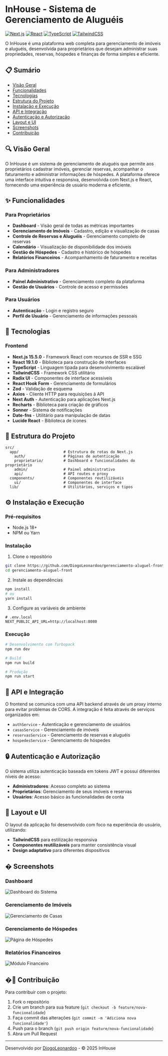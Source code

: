 # InHouse - Sistema de Gerenciamento de Aluguéis

[![Next.js](https://img.shields.io/badge/Next.js-15.5.0-black)](https://nextjs.org/)
[![React](https://img.shields.io/badge/React-19.1.0-blue)](https://react.dev/)
[![TypeScript](https://img.shields.io/badge/TypeScript-5-blue)](https://www.typescriptlang.org/)
[![TailwindCSS](https://img.shields.io/badge/TailwindCSS-4-06B6D4)](https://tailwindcss.com/)

O InHouse é uma plataforma web completa para gerenciamento de imóveis e aluguéis, desenvolvida para proprietários que desejam administrar suas propriedades, reservas, hóspedes e finanças de forma simples e eficiente.

## 📋 Sumário

- [Visão Geral](#visão-geral)
- [Funcionalidades](#funcionalidades)
- [Tecnologias](#tecnologias)
- [Estrutura do Projeto](#estrutura-do-projeto)
- [Instalação e Execução](#instalação-e-execução)
- [API e Integração](#api-e-integração)
- [Autenticação e Autorização](#autenticação-e-autorização)
- [Layout e UI](#layout-e-ui)
- [Screenshots](#screenshots)
- [Contribuição](#contribuição)

## 🔍 Visão Geral

O InHouse é um sistema de gerenciamento de aluguéis que permite aos proprietários cadastrar imóveis, gerenciar reservas, acompanhar o faturamento e administrar informações de hóspedes. A plataforma oferece uma interface intuitiva e responsiva, desenvolvida com Next.js e React, fornecendo uma experiência de usuário moderna e eficiente.

## ✨ Funcionalidades

### Para Proprietários
- **Dashboard** - Visão geral de todas as métricas importantes
- **Gerenciamento de Imóveis** - Cadastro, edição e visualização de casas
- **Controle de Reservas e Aluguéis** - Gerenciamento completo de reservas
- **Calendário** - Visualização de disponibilidade dos imóveis
- **Gestão de Hóspedes** - Cadastro e histórico de hóspedes
- **Relatórios Financeiros** - Acompanhamento de faturamento e receitas

### Para Administradores
- **Painel Administrativo** - Gerenciamento completo da plataforma
- **Gestão de Usuários** - Controle de acesso e permissões

### Para Usuários
- **Autenticação** - Login e registro seguro
- **Perfil de Usuário** - Gerenciamento de informações pessoais

## 🚀 Tecnologias

### Frontend
- **Next.js 15.5.0** - Framework React com recursos de SSR e SSG
- **React 19.1.0** - Biblioteca para construção de interfaces
- **TypeScript** - Linguagem tipada para desenvolvimento escalável
- **TailwindCSS** - Framework CSS utilitário
- **Radix UI** - Componentes de interface acessíveis
- **React Hook Form** - Gerenciamento de formulários
- **Zod** - Validação de esquema
- **Axios** - Cliente HTTP para requisições à API
- **Next Auth** - Autenticação para aplicações Next.js
- **Recharts** - Biblioteca para criação de gráficos
- **Sonner** - Sistema de notificações
- **Date-fns** - Utilitário para manipulação de datas
- **Lucide React** - Biblioteca de ícones

## 📁 Estrutura do Projeto

```
src/
  app/                    # Estrutura de rotas do Next.js
    auth/                 # Páginas de autenticação
    proprietario/         # Dashboard e funcionalidades do proprietário
    admin/                # Painel administrativo
    api/                  # API routes e proxy
  components/             # Componentes reutilizáveis
    ui/                   # Componentes de interface
  lib/                    # Utilitários, serviços e tipos
```

## ⚙️ Instalação e Execução

### Pré-requisitos

- Node.js 18+
- NPM ou Yarn

### Instalação

1. Clone o repositório
```bash
git clone https://github.com/DiogoLeonardoo/gerenciamento-aluguel-front.git
cd gerenciamento-aluguel-front
```

2. Instale as dependências
```bash
npm install
# ou
yarn install
```

3. Configure as variáveis de ambiente
```
# .env.local
NEXT_PUBLIC_API_URL=http://localhost:8080
```

### Execução

```bash
# Desenvolvimento com Turbopack
npm run dev

# Build
npm run build

# Produção
npm run start
```

## 🔌 API e Integração

O frontend se comunica com uma API backend através de um proxy interno para evitar problemas de CORS. A integração é feita através de serviços organizados em:

- `authService` - Autenticação e gerenciamento de usuários
- `casasService` - Gerenciamento de imóveis
- `reservasService` - Gerenciamento de reservas e aluguéis
- `hospedesService` - Gerenciamento de hóspedes

## 🔒 Autenticação e Autorização

O sistema utiliza autenticação baseada em tokens JWT e possui diferentes níveis de acesso:
- **Administradores**: Acesso completo ao sistema
- **Proprietários**: Gerenciamento de seus imóveis e reservas
- **Usuários**: Acesso básico às funcionalidades de conta

## 🎨 Layout e UI

O layout da aplicação foi desenvolvido com foco na experiência do usuário, utilizando:
- **TailwindCSS** para estilização responsiva
- **Componentes reutilizáveis** para manter consistência visual
- **Design adaptativo** para diferentes dispositivos

## � Screenshots

### Dashboard
![Dashboard do Sistema](public/dashboard-inhouse.png)

### Gerenciamento de Imóveis
![Gerenciamento de Casas](public/houses.jpg)

### Gerenciamento de Hóspedes
![Página de Hóspedes](public/hospedes.png)

### Relatórios Financeiros
![Módulo Financeiro](public/financeiro.png)

## �👥 Contribuição

Para contribuir com o projeto:

1. Fork o repositório
2. Crie um branch para sua feature (`git checkout -b feature/nova-funcionalidade`)
3. Faça commit das alterações (`git commit -m 'Adiciona nova funcionalidade'`)
4. Push para o branch (`git push origin feature/nova-funcionalidade`)
5. Abra um Pull Request

---

Desenvolvido por [DiogoLeonardoo](https://github.com/DiogoLeonardoo) - © 2025 InHouse
